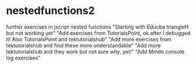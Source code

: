 # nestedfunctions2
further exercises in jscript nested functions
"Starting with Educba triangleH but not working yet"
"Add exercises from TutorialsPoint, ok after I debugged it! Also TutorialsPoint and tektutorialshub"
"Add more exercises from tektutorialshub and find these more understandable" 
"Add more tektutorialshub and they work but not sure why, yet!"
"Add Mmdn console log exercises"